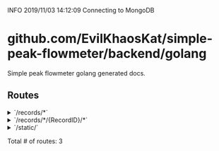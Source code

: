 INFO	2019/11/03 14:12:09 Connecting to MongoDB
# github.com/EvilKhaosKat/simple-peak-flowmeter/backend/golang

Simple peak flowmeter golang generated docs.

## Routes

<details>
<summary>`/records/*`</summary>

- [RequestID]()
- [Logger]()
- [Recoverer]()
- [URLFormat]()
- [SetContentType.func1]()
- [(*Cors).Handler-fm]()
- **/records/***
	- **/**
		- _POST_
			- [main.(*application).CreateRecord-fm]()
		- _GET_
			- [main.(*application).ListRecords-fm]()

</details>
<details>
<summary>`/records/*/{RecordID}/*`</summary>

- [RequestID]()
- [Logger]()
- [Recoverer]()
- [URLFormat]()
- [SetContentType.func1]()
- [(*Cors).Handler-fm]()
- **/records/***
	- **/{RecordID}/***
		- [main.(*application).RecordCtx-fm]()
		- **/**
			- _PUT_
				- [main.(*application).UpdateRecord-fm]()
			- _DELETE_
				- [main.(*application).DeleteRecord-fm]()
			- _GET_
				- [main.(*application).GetRecord-fm]()

</details>
<details>
<summary>`/static/`</summary>

- [RequestID]()
- [Logger]()
- [Recoverer]()
- [URLFormat]()
- [SetContentType.func1]()
- [(*Cors).Handler-fm]()
- **/static/**
	- _*_
		- [StripPrefix.func1]()

</details>

Total # of routes: 3
